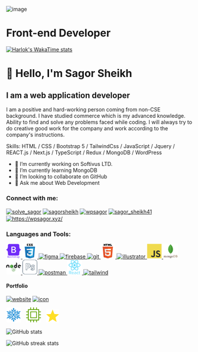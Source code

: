 ![image](https://media.licdn.com/dms/image/D5616AQFJlZxZ_seI_Q/profile-displaybackgroundimage-shrink_350_1400/0/1676918101155?e=1689206400&v=beta&t=TPo9v2R9LGPjmNxtzFAuTadUU88TcjXj6AA8-Pny9VE)

# Front-end Developer

[![Harlok's WakaTime stats](https://github-readme-stats.vercel.app/api/wakatime?username=@5b895dce-72a1-4f79-915e-a9be434c6d84)](https://github.com/sagor-sheikh/about-me)

# 👋 Hello, I'm Sagor Sheikh
## I am a web application developer

I am a positive and hard-working person coming from non-CSE background. I have studied commerce which is my advanced knowledge. Ability to find and solve any problems faced while coding. I will always try to do creative good work for the company and work according to the company's instructions.

Skills: HTML / CSS / Bootstrap 5 / TailwindCss / JavaScript / Jquery / REACT.js / Next.js / TypeScript / Redux / MongoDB /  WordPress

- 🔭 I’m currently working on Softivus LTD.
- 🌱 I’m currently learning MongoDB 
- 👯 I’m looking to collaborate on GitHub 
- 💬 Ask me about Web Development 

<h3 align="left">Connect with me:</h3>
<p align="left">
<a href="https://twitter.com/solve_sagor" target="blank"><img align="center" src="https://raw.githubusercontent.com/rahuldkjain/github-profile-readme-generator/master/src/images/icons/Social/twitter.svg" alt="solve_sagor" height="30" width="40" /></a>
<a href="https://linkedin.com/in/sagorsheikh" target="blank"><img align="center" src="https://raw.githubusercontent.com/rahuldkjain/github-profile-readme-generator/master/src/images/icons/Social/linked-in-alt.svg" alt="sagorsheikh" height="30" width="40" /></a>
<a href="https://fb.com/wpsagor" target="blank"><img align="center" src="https://raw.githubusercontent.com/rahuldkjain/github-profile-readme-generator/master/src/images/icons/Social/facebook.svg" alt="wpsagor" height="30" width="40" /></a>
<a href="https://instagram.com/sagor_sheikh41" target="blank"><img align="center" src="https://raw.githubusercontent.com/rahuldkjain/github-profile-readme-generator/master/src/images/icons/Social/instagram.svg" alt="sagor_sheikh41" height="30" width="40" /></a>
<a href="/https://wpsagor.xyz/" target="blank"><img align="center" src="https://raw.githubusercontent.com/rahuldkjain/github-profile-readme-generator/master/src/images/icons/Social/rss.svg" alt="https://wpsagor.xyz/" height="30" width="40" /></a>
</p>

<h3 align="left">Languages and Tools:</h3>
<p align="left"> <a href="https://getbootstrap.com" target="_blank" rel="noreferrer"> <img src="https://raw.githubusercontent.com/devicons/devicon/master/icons/bootstrap/bootstrap-plain-wordmark.svg" alt="bootstrap" width="40" height="40"/> </a> <a href="https://www.w3schools.com/css/" target="_blank" rel="noreferrer"> <img src="https://raw.githubusercontent.com/devicons/devicon/master/icons/css3/css3-original-wordmark.svg" alt="css3" width="40" height="40"/> </a> <a href="https://www.figma.com/" target="_blank" rel="noreferrer"> <img src="https://www.vectorlogo.zone/logos/figma/figma-icon.svg" alt="figma" width="40" height="40"/> </a> <a href="https://firebase.google.com/" target="_blank" rel="noreferrer"> <img src="https://www.vectorlogo.zone/logos/firebase/firebase-icon.svg" alt="firebase" width="40" height="40"/> </a> <a href="https://git-scm.com/" target="_blank" rel="noreferrer"> <img src="https://www.vectorlogo.zone/logos/git-scm/git-scm-icon.svg" alt="git" width="40" height="40"/> </a> <a href="https://www.w3.org/html/" target="_blank" rel="noreferrer"> <img src="https://raw.githubusercontent.com/devicons/devicon/master/icons/html5/html5-original-wordmark.svg" alt="html5" width="40" height="40"/> </a> <a href="https://www.adobe.com/in/products/illustrator.html" target="_blank" rel="noreferrer"> <img src="https://www.vectorlogo.zone/logos/adobe_illustrator/adobe_illustrator-icon.svg" alt="illustrator" width="40" height="40"/> </a> <a href="https://developer.mozilla.org/en-US/docs/Web/JavaScript" target="_blank" rel="noreferrer"> <img src="https://raw.githubusercontent.com/devicons/devicon/master/icons/javascript/javascript-original.svg" alt="javascript" width="40" height="40"/> </a> <a href="https://www.mongodb.com/" target="_blank" rel="noreferrer"> <img src="https://raw.githubusercontent.com/devicons/devicon/master/icons/mongodb/mongodb-original-wordmark.svg" alt="mongodb" width="40" height="40"/> </a> <a href="https://nodejs.org" target="_blank" rel="noreferrer"> <img src="https://raw.githubusercontent.com/devicons/devicon/master/icons/nodejs/nodejs-original-wordmark.svg" alt="nodejs" width="40" height="40"/> </a> <a href="https://www.photoshop.com/en" target="_blank" rel="noreferrer"> <img src="https://raw.githubusercontent.com/devicons/devicon/master/icons/photoshop/photoshop-line.svg" alt="photoshop" width="40" height="40"/> </a> <a href="https://postman.com" target="_blank" rel="noreferrer"> <img src="https://www.vectorlogo.zone/logos/getpostman/getpostman-icon.svg" alt="postman" width="40" height="40"/> </a> <a href="https://reactjs.org/" target="_blank" rel="noreferrer"> <img src="https://raw.githubusercontent.com/devicons/devicon/master/icons/react/react-original-wordmark.svg" alt="react" width="40" height="40"/> </a> <a href="https://tailwindcss.com/" target="_blank" rel="noreferrer"> <img src="https://www.vectorlogo.zone/logos/tailwindcss/tailwindcss-icon.svg" alt="tailwind" width="40" height="40"/> </a> </p>

#### Portfolio
[<img src='https://cdn.jsdelivr.net/npm/simple-icons@3.0.1/icons/icloud.svg' alt='website' height='40'>](http://sagorsheikh.xyz)  [<img src='https://cdn.jsdelivr.net/npm/simple-icons@3.0.1/icons/icon.svg' alt='icon' height='40'>](https://wpsagor.xyz)

<a href='https://archiveprogram.github.com/'><img src='https://raw.githubusercontent.com/acervenky/animated-github-badges/master/assets/acbadge.gif' width='40' height='40'></a> <a href='https://docs.github.com/en/developers'><img src='https://raw.githubusercontent.com/acervenky/animated-github-badges/master/assets/devbadge.gif' width='40' height='40'></a> <a href='https://stars.github.com/'><img src='https://raw.githubusercontent.com/acervenky/animated-github-badges/master/assets/starbadge.gif' width='35' height='35'></a> 

![GitHub stats](https://github-readme-stats.vercel.app/api?username=sagor-sheikh&show_icons=true)  

![GitHub streak stats](https://streak-stats.demolab.com/?user=sagor-sheikh)  

